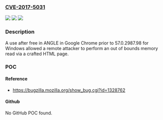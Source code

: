### [CVE-2017-5031](https://cve.mitre.org/cgi-bin/cvename.cgi?name=CVE-2017-5031)
![](https://img.shields.io/static/v1?label=Product&message=Firefox&color=blue)
![](https://img.shields.io/static/v1?label=Version&message=%3C%2053.0.2%20&color=brighgreen)
![](https://img.shields.io/static/v1?label=Vulnerability&message=Use%20after%20free%20in%20ANGLE&color=brighgreen)

### Description

A use after free in ANGLE in Google Chrome prior to 57.0.2987.98 for Windows allowed a remote attacker to perform an out of bounds memory read via a crafted HTML page.

### POC

#### Reference
- https://bugzilla.mozilla.org/show_bug.cgi?id=1328762

#### Github
No GitHub POC found.

